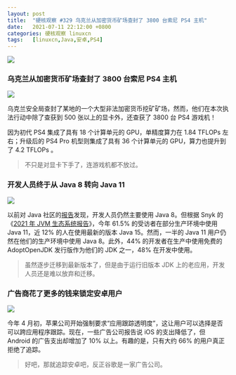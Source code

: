 ```yaml
---
layout: post
title:	"硬核观察 #329 乌克兰从加密货币矿场查封了 3800 台索尼 PS4 主机"
date:	2021-07-11 22:12:00 +0800 
categories:	硬核观察 linuxcn 
tags:	[linuxcn,Java,安卓,PS4]
---
```



![](/Asserts/Images//attachment/album/202107/11/221049e2vtwjjjwpct2j6t.jpg)


### 乌克兰从加密货币矿场查封了 3800 台索尼 PS4 主机


![](/Asserts/Images//attachment/album/202107/11/221104p47emm34abnxqx71.jpg)


乌克兰安全局查封了某地的一个大型非法加密货币挖矿矿场，然而，他们在本次执法行动中除了查获到 500 张以上的显卡外，还查获了 3800 台 PS4 游戏机！


因为初代 PS4 集成了具有 18 个计算单元的 GPU，单精度算力在 1.84 TFLOPs 左右；升级后的 PS4 Pro 机型则集成了具有 36 个计算单元的 GPU，算力也提升到了 4.2 TFLOPs 。



> 
> 不只是对显卡下手了，连游戏机都不放过。
> 
> 
> 


### 开发人员终于从 Java 8 转向 Java 11


![](/Asserts/Images//attachment/album/202107/11/221144qv35aikau4ka3ud0.jpg)


以前对 Java 社区的[报告](https://sdtimes.com/java/report-java-8-remains-the-most-dominant-version-of-java/)发现，开发人员仍然主要使用 Java 8。但根据 Snyk 的《[2021 年 JVM 生态系统报告](https://snyk.io/jvm-ecosystem-report-2021/)》，今年 61.5% 的受访者在部分生产环境中使用 Java 11，近 12% 的人在使用最新的版本 Java 15。然而，一半的 Java 11 用户仍然在他们的生产环境中使用 Java 8。此外，44% 的开发者在生产中使用免费的 AdoptOpenJDK 发行版作为他们的 JDK 之一，48% 在开发中使用。



> 
> 虽然逐步迁移到最新版本了，但是由于运行旧版本 JDK 上的老应用，开发人员还是难以放弃和迁移。
> 
> 
> 


### 广告商花了更多的钱来锁定安卓用户


![](/Asserts/Images//attachment/album/202107/11/221118zbonzzfx33fo5r9o.jpg)


今年 4 月初，苹果公司开始强制要求“应用跟踪透明度”，这让用户可以选择是否可以跨应用程序跟踪。现在，一些广告公司报告说 iOS 的支出降低了，但 Android 的广告支出却增加了 10% 以上。有趣的是，只有大约 66% 的用户真正拒绝了追踪。



> 
> 好吧，那就追踪安卓吧，反正谷歌是一家广告公司。
> 
> 
>

